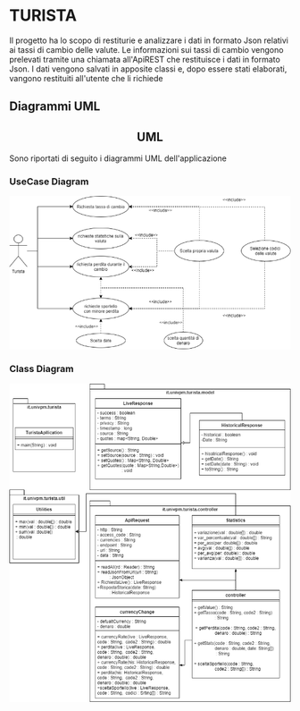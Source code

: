 # TURISTA
Il progetto ha lo scopo di restiturie e analizzare i dati in formato Json relativi ai tassi di cambio delle valute. Le informazioni sui tassi di cambio vengono prelevati tramite una chiamata all'ApiREST che restituisce i dati in formato Json. I dati vengono salvati in apposite classi e, dopo essere stati elaborati, vangono restituiti all'utente che li richiede

## Diagrammi UML
<h2><div align="center">UML</div>
</h2>
<p>Sono riportati di seguito i diagrammi UML dell'applicazione
</p>
<h3>UseCase Diagram
</h3>
<p align="center"><img src="https://github.com/MichaelBagnarelli/Progetto-programmazione-ad-oggetti/blob/main/Uml-Turista/Case%20Diagram-%20Turista.png" alt style="max-width:100%;">
</p>
<h3>Class Diagram
</h3>
<p align="center"><img src="https://github.com/MichaelBagnarelli/Progetto-programmazione-ad-oggetti/blob/main/Uml-Turista/Class%20Diagram-%20Turista.png" alt style="max-width:100%;">
</p>

